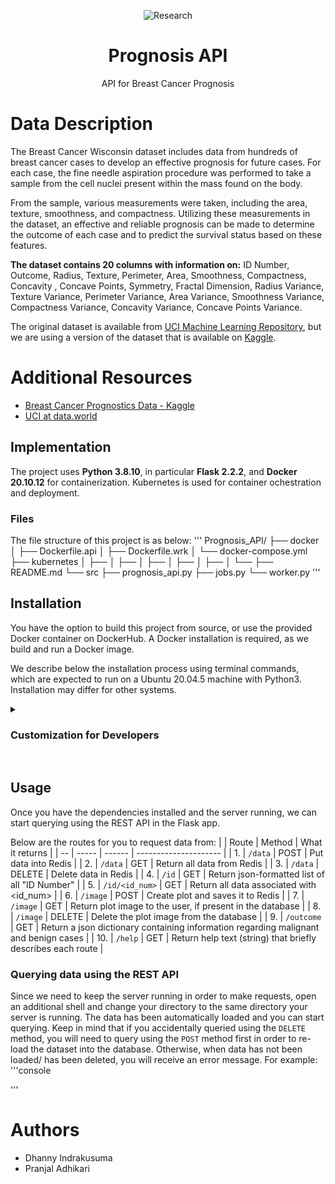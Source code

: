 <div align="center">

![Research](https://www.houstonmethodist.org/-/media/images/research/cancer-center/cancer_center_banner_1140x400.ashx?h=400&iar=0&mw=1382&w=1140&hash=28362AFB38ACA244FB16263E4AA3E267)
# Prognosis API

API for Breast Cancer Prognosis

</div>

#

# Data Description
The Breast Cancer Wisconsin dataset includes data from hundreds of breast cancer cases to develop an effective prognosis for future cases. 
For each case, the fine needle aspiration procedure was performed to take a sample from the cell nuclei present within the mass found on the body.

From the sample, various measurements were taken, including the area, texture, smoothness, and compactness.
Utilizing these measurements in the dataset, an effective and reliable prognosis can be made to determine the outcome of each case and to predict the survival status based on these features.

**The dataset contains 20 columns with information on:** ID Number, Outcome, Radius, Texture, Perimeter, Area, Smoothness, Compactness, Concavity , Concave Points, Symmetry, Fractal Dimension, Radius Variance, Texture Variance, Perimeter Variance, Area Variance, Smoothness Variance, Compactness Variance, Concavity Variance, Concave Points Variance.

The original dataset is available from [UCI Machine Learning Repository](https://archive.ics.uci.edu/ml/datasets/Breast+Cancer+Wisconsin+(Prognostic)), but we are using a version of the dataset that is available on [Kaggle](https://www.kaggle.com/datasets/thedevastator/improve-breast-cancer-prognostics-using-machine).

# Additional Resources
* [Breast Cancer Prognostics Data - Kaggle](https://www.kaggle.com/datasets/thedevastator/improve-breast-cancer-prognostics-using-machine)
* [UCI at data.world](https://data.world/uci/breast-cancer-wisconsin-prognostic)

## Implementation
The project uses **Python 3.8.10**, in particular **Flask 2.2.2**, and **Docker 20.10.12** for containerization. Kubernetes is used for container ochestration and deployment. 

### Files
The file structure of this project is as below:
'''
Prognosis_API/
├── docker
│   ├── Dockerfile.api
│   ├── Dockerfile.wrk
│   └── docker-compose.yml
├── kubernetes
│   ├── 
│   ├── 
│   ├── 
│   ├── 
│   ├── 
│   └── 
├── README.md
└── src
    ├── prognosis_api.py
    ├── jobs.py
    └── worker.py
'''

## Installation

You have the option to build this project from source, or use the provided Docker container on DockerHub. A Docker installation is required, as we build and run a Docker image.

We describe below the installation process using terminal commands, which are expected to run on a Ubuntu 20.04.5 machine with Python3. Installation may differ for other systems.

<details>
<summary><h3>Customization for Developers</h3></summary>

* Running commands above will automatically pull the image specified in the scripts from the docker hub.
If you wish to use your own Flask API in the kubernetes cluster, you must change the name of image being pulled in `docker-compose.yml` and `flask-deployment.yml` to your preferred image on Docker Hub and then re-apply the kubernetes depolyment.
* You may also want to change the **Environment variable** in your `docker-compose.yml` to reflect your redis service name. Example:
```console
environment:
  - REDIS_IP=<redis-service-name>
```
* The same change will also need to be done on the `flask-deployment.yml`:
```console
env:
  - name: REDIS_IP
    value: <redis-service-name>
```
* **Note** the <redis-service-name> need to match the name under `redis-service.yml` metadata. Example:
```console
---
apiVersion: v1
kind: Service
metadata:
  name: <redis-service-name>
```

</details>
<br>

## Usage
Once you have the dependencies installed and the server running, we can start querying using the REST API in the Flask app.

Below are the routes for you to request data from:
|    | Route | Method | What it returns |
| -- | ----- | ------ | --------------------- |
| 1. | `/data`   | POST | Put data into Redis   |
| 2. | `/data` | GET | Return all data from Redis |
| 3. | `/data` | DELETE | Delete data in Redis |
| 4. | `/id` | GET | Return json-formatted list of all "ID Number" |
| 5. | `/id/<id_num>` | GET | Return all data associated with <id_num> |
| 6. | `/image` | POST | Create plot and saves it to Redis |
| 7. | `/image` | GET | Return plot image to the user, if present in the database |
| 8. | `/image` | DELETE | Delete the plot image from the database |
| 9. | `/outcome` | GET | Return a json dictionary containing information regarding malignant and benign cases |
| 10. | `/help` | GET | Return help text (string) that briefly describes each route |

### Querying data using the REST API
Since we need to keep the server running in order to make requests, open an additional shell and change your directory to the same directory your server is running. The data has been automatically loaded and you can start querying. Keep in mind that if you accidentally queried using the `DELETE` method, you will need to query using the `POST` method first in order to re-load the dataset into the database. Otherwise, when data has not been loaded/ has been deleted, you will receive an error message. For example:
'''console

'''


# Authors
* Dhanny Indrakusuma
* Pranjal Adhikari
